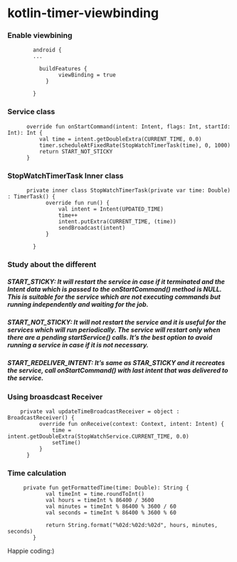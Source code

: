 # kotlin-timer-viewbinding


### Enable viewbining

            android {
            ...

              buildFeatures {
                    viewBinding = true
                }

            }


### Service class

          override fun onStartCommand(intent: Intent, flags: Int, startId: Int): Int {
              val time = intent.getDoubleExtra(CURRENT_TIME, 0.0)
              timer.scheduleAtFixedRate(StopWatchTimerTask(time), 0, 1000)
              return START_NOT_STICKY
          }


### StopWatchTimerTask Inner class

          private inner class StopWatchTimerTask(private var time: Double) : TimerTask() {
                override fun run() {
                    val intent = Intent(UPDATED_TIME)
                    time++
                    intent.putExtra(CURRENT_TIME, (time))
                    sendBroadcast(intent)
                }

            }
            
            
### Study about the different 

##### START_STICKY: It will restart the service in case if it terminated and the Intent data which is passed to the onStartCommand() method is NULL. This is suitable for the service which are not executing commands but running independently and waiting for the job.
##### START_NOT_STICKY: It will not restart the service and it is useful for the services which will run periodically. The service will restart only when there are a pending startService() calls. It’s the best option to avoid running a service in case if it is not necessary.
##### START_REDELIVER_INTENT: It’s same as STAR_STICKY and it recreates the service, call onStartCommand() with last intent that was delivered to the service.


### Using broasdcast Receiver

        private val updateTimeBroadcastReceiver = object : BroadcastReceiver() {
              override fun onReceive(context: Context, intent: Intent) {
                  time = intent.getDoubleExtra(StopWatchService.CURRENT_TIME, 0.0)
                  setTime()
              }
          }


### Time calculation

         private fun getFormattedTime(time: Double): String {
                val timeInt = time.roundToInt()
                val hours = timeInt % 86400 / 3600
                val minutes = timeInt % 86400 % 3600 / 60
                val seconds = timeInt % 86400 % 3600 % 60

                return String.format("%02d:%02d:%02d", hours, minutes, seconds)
            }
            
            
            
Happie coding:)            
